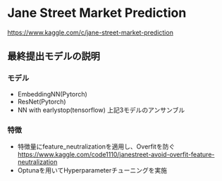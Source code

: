 # Jane Street Market Prediction
<a>https://www.kaggle.com/c/jane-street-market-prediction

## 最終提出モデルの説明
### モデル
* EmbeddingNN(Pytorch)
* ResNet(Pytorch)
* NN with earlystop(tensorflow)
上記3モデルのアンサンブル

### 特徴
* 特徴量にfeature_neutralizationを適用し、Overfitを防ぐ
<a>https://www.kaggle.com/code1110/janestreet-avoid-overfit-feature-neutralization
* Optunaを用いてHyperparameterチューニングを実施


